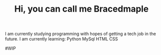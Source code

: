 <header><h1>Hi, you can call me Bracedmaple</h1></header>
<body>

<p>
I am currently studying programming with hopes of getting a tech job in the future.
I am currently learning:
Python
MySql
HTML
CSS

  
</p>
</body>

#WIP
